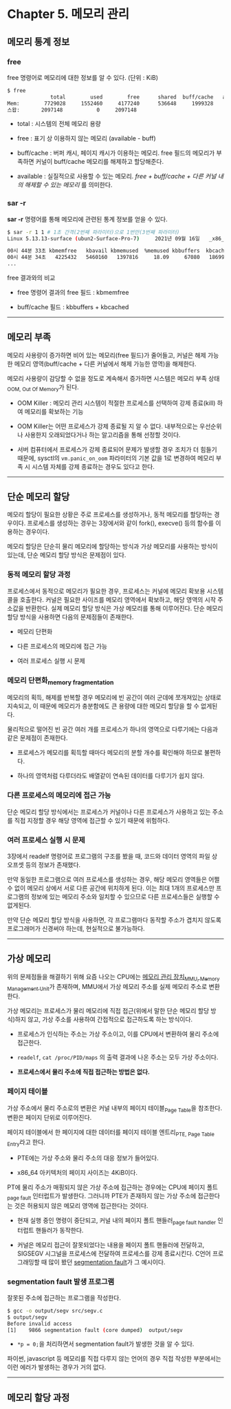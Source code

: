# Chapter 5. 메모리 관리

## 메모리 통계 정보

### free

free 명령어로 메모리에 대한 정보를 알 수 있다. (단위 : KiB)

```sh
$ free
              total        used        free      shared  buff/cache   available
Mem:        7729028     1552460     4177240      536648     1999328     5375580
스왑:       2097148           0     2097148
```

- total : 시스템의 전체 메모리 용량

- free : 표기 상 이용하지 않는 메모리 (available - buff)

- buff/cache : 버퍼 캐시, 페이지 캐시가 이용하는 메모리. free 필드의 메모리가 부족하면 커널이 buff/cache 메모리를 해제하고 할당해준다.

- available : 실질적으로 사용할 수 있는 메모리. *free + buff/cache + 다른 커널 내의 해제할 수 있는 메모리* 를 의미한다.

### sar -r

**sar -r** 명령어를 통해 메모리에 관련된 통계 정보를 얻을 수 있다.

```sh
$ sar -r 1 1 # 1초 간격(2번째 파라미터)으로 1번만(3번째 파라미터)
Linux 5.13.13-surface (ubun2-Surface-Pro-7) 	2021년 09월 16일 	_x86_64_(8 CPU)

00시 44분 33초 kbmemfree   kbavail kbmemused  %memused kbbuffers  kbcached  kbcommit   %commit  kbactive   kbinact   kbdirty
00시 44분 34초   4225432   5460160   1397816     18.09     67080   1869944   6410488     65.24    722640   2019192       152
...
```

free 결과와의 비교

- free 명령어 결과의 free 필드 : kbmemfree

- buff/cache 필드 : kbbuffers + kbcached

---

## 메모리 부족

메모리 사용량이 증가하면 비어 있는 메모리(free 필드)가 줄어들고, 커널은 해제 가능한 메모리 영역(buff/cache + 다른 커널에서 해제 가능한 영역)을 해제한다.

메모리 사용량이 감당할 수 없을 정도로 계속해서 증가하면 시스템은 메모리 부족 상태<sub>OOM, Out Of Memory</sub>가 된다.

- OOM Killer : 메모리 관리 시스템이 적절한 프로세스를 선택하여 강제 종료(kill) 하여 메모리를 확보하는 기능

- OOM Killer는 어떤 프로세스가 강제 종료될 지 알 수 없다. 내부적으로는 우선순위나 사용한지 오래되었다거나 하는 알고리즘을 통해 선정할 것이다. 

- 서버 컴퓨터에서 프로세스가 강제 종료되어 문제가 발생할 경우 조치가 더 힘들기 때문에, sysctl의 `vm.panic_on_oom` 파라미터의 기본 값을 1로 변경하여 메모리 부족 시 시스템 자체를 강제 종료하는 경우도 있다고 한다.

---

## 단순 메모리 할당

메모리 할당이 필요한 상황은 주로 프로세스를 생성하거나, 동적 메모리를 할당하는 경우이다. 프로세스를 생성하는 경우는 3장에서와 같이 fork(), execve() 등의 함수를 이용하는 경우이다.

메모리 할당은 단순히 물리 메모리에 할당하는 방식과 가상 메모리를 사용하는 방식이 있는데, 단순 메모리 할당 방식은 문제점이 있다.

### 동적 메모리 할당 과정

프로세스에서 동적으로 메모리가 필요한 경우, 프로세스는 커널에 메모리 확보용 시스템 콜을 호출한다. 커널은 필요한 사이즈를 메모리 영역에서 확보하고, 해당 영역의 시작 주소값을 반환한다. 실제 메모리 할당 방식은 가상 메모리를 통해 이루어진다. 단순 메모리 할당 방식을 사용하면 다음의 문제점들이 존재한다.

- 메모리 단편화

- 다른 프로세스의 메모리에 접근 가능

- 여러 프로세스 실행 시 문제

### 메모리 단편화<sub>memory fragmentation</sub>

메모리의 획득, 해제를 반복할 경우 메모리에 빈 공간이 여러 군데에 쪼개져있는 상태로 지속되고, 이 때문에 메모리가 충분함에도 큰 용량에 대한 메모리 할당을 할 수 없게된다. 

물리적으로 떨어진 빈 공간 여러 개를 프로세스가 하나의 영역으로 다루기에는 다음과 같은 문제점이 존재한다.

- 프로세스가 메모리를 획득할 때마다 메모리의 분할 개수를 확인해야 하므로 불편하다.

- 하나의 영역처럼 다루더라도 배열같이 연속된 데이터를 다루기가 쉽지 않다.

### 다른 프로세스의 메모리에 접근 가능

단순 메모리 할당 방식에서는 프로세스가 커널이나 다른 프로세스가 사용하고 있는 주소를 직접 지정할 경우 해당 영역에 접근할 수 있기 때문에 위험하다.

### 여러 프로세스 실행 시 문제

3장에서 readelf 명령어로 프로그램의 구조를 봤을 때, 코드와 데이터 영역의 파일 상 오프셋 등의 정보가 존재했다.

만약 동일한 프로그램으로 여러 프로세스를 생성하는 경우, 해당 메모리 영역들은 어쩔 수 없이 메모리 상에서 서로 다른 공간에 위치하게 된다. 이는 최대 1개의 프로세스만 프로그램의 정보에 있는 메모리 주소와 일치할 수 있으므로 다른 프로세스들은 실행할 수 없게된다.

만약 단순 메모리 할당 방식을 사용하면, 각 프로그램마다 동작할 주소가 겹치지 않도록 프로그래머가 신경써야 하는데, 현실적으로 불가능하다.

---

## 가상 메모리

위의 문제점들을 해결하기 위해 요즘 나오는 CPU에는 [메모리 관리 장치<sub>MMU, Memory Management Unit</sub>](https://ko.wikipedia.org/wiki/%EB%A9%94%EB%AA%A8%EB%A6%AC_%EA%B4%80%EB%A6%AC_%EC%9E%A5%EC%B9%98)가 존재하며, MMU에서 가상 메모리 주소를 실제 메모리 주소로 변환한다.

가상 메모리는 프로세스가 물리 메모리에 직접 접근(위에서 말한 단순 메모리 할당 방식)하지 않고, 가상 주소를 사용하여 간접적으로 접근하도록 하는 방식이다.

- 프로세스가 인식하는 주소는 가상 주소이고, 이를 CPU에서 변환하여 물리 주소에 접근한다.

- `readelf`, `cat /proc/PID/maps` 의 출력 결과에 나온 주소는 모두 가상 주소이다.

- **프로세스에서 물리 주소에 직접 접근하는 방법은 없다.**

### 페이지 테이블

가상 주소에서 물리 주소로의 변환은 커널 내부의 페이지 테이블<sub>Page Table</sub>을 참조한다. 변환은 페이지 단위로 이루어진다.

페이지 테이블에서 한 페이지에 대한 데이터를 페이지 테이블 엔트리<sub>PTE, Page Table Entry</sub>라고 한다.

- PTE에는 가상 주소와 물리 주소의 대응 정보가 들어있다.

- x86_64 아키텍처의 페이지 사이즈는 4KiB이다.

PT에 물리 주소가 매핑되지 않은 가상 주소에 접근하는 경우에는 CPU에 페이지 폴트<sub>page fault</sub> 인터럽트가 발생한다. 그러니까 PTE가 존재하지 않는 가상 주소에 접근한다는 것은 허용되지 않은 메모리 영역에 접근한다는 것이다.

- 현재 실행 중인 명령이 중단되고, 커널 내의 페이지 폴트 핸들러<sub>page fault handler</sub> 인터럽트 핸들러가 동작한다.

- 커널은 메모리 접근이 잘못되었다는 내용을 페이지 폴트 핸들러에 전달하고, SIGSEGV 시그널을 프로세스에 전달하여 프로세스를 강제 종료시킨다. C언어 프로그래밍할 때 많이 봤던 [segmentation fault](https://ko.wikipedia.org/wiki/%EC%84%B8%EA%B7%B8%EB%A9%98%ED%85%8C%EC%9D%B4%EC%85%98_%EC%98%A4%EB%A5%98)가 그 예시이다.

### segmentation fault 발생 프로그램

잘못된 주소에 접근하는 프로그램을 작성한다.

```sh
$ gcc -o output/segv src/segv.c 
$ output/segv
Before invalid access
[1]    9866 segmentation fault (core dumped)  output/segv
```

- `*p = 0;`을 처리하면서 segmentation fault가 발생한 것을 알 수 있다.

파이썬, javascript 등 메모리를 직접 다루지 않는 언어의 경우 직접 작성한 부분에서는 이런 에러가 발생하는 경우가 거의 없다.

---

## 메모리 할당 과정


